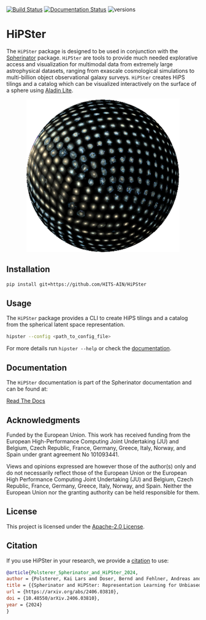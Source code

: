 [![Build Status](https://github.com/HITS-AIN/hipster/actions/workflows/python-package.yml/badge.svg?branch=main)](https://github.com/HITS-AIN/hipster/actions/workflows/python-package.yml?branch=main)
[![Documentation Status](https://readthedocs.org/projects/spherinator/badge/?version=latest)](https://spherinator.readthedocs.io/en/latest/?badge=latest)
![versions](https://img.shields.io/badge/python-3.11%20%7C%203.12%20%7C%203.13-blue)

# HiPSter

The `HiPSter` package is designed to be used in conjunction with the
[Spherinator](https://github.com/HITS-AIN/Spherinator) package.
`HiPSter` are tools to provide much needed explorative access and visualization for multimodal data
from extremely large astrophysical datasets, ranging from exascale cosmological simulations to
multi-billion object observational galaxy surveys.
`HiPSter` creates HiPS tilings and a catalog which can be visualized interactively on the surface of
a sphere using [Aladin Lite](https://github.com/cds-astro/aladin-lite).


<p align="center">
  <img src="docs/assets/P404_f2.png" width="400" height="400">
</p>


## Installation

```bash
pip install git+https://github.com/HITS-AIN/HiPSter
```

## Usage

The `HiPSter` package provides a CLI to create HiPS tilings and a catalog from the spherical latent
space representation.

```bash
hipster --config <path_to_config_file>
```

For more details run `hipster --help` or check the [documentation](https://spherinator.readthedocs.io/en/latest/hipster.html#command-line-interface).


## Documentation

The `HiPSter` documentation is part of the Spherinator documentation and can be found at:

[Read The Docs](https://spherinator.readthedocs.io/en/latest/hipster.html)


## Acknowledgments

Funded by the European Union. This work has received funding from the European High-Performance Computing Joint Undertaking (JU) and Belgium, Czech Republic, France, Germany, Greece, Italy, Norway, and Spain under grant agreement No 101093441.

Views and opinions expressed are however those of the author(s) only and do not necessarily reflect those of the European Union or the European High Performance Computing Joint Undertaking (JU) and Belgium, Czech Republic, France, Germany, Greece, Italy, Norway, and Spain. Neither the European Union nor the granting authority can be held responsible for them.


## License

This project is licensed under the [Apache-2.0 License](http://www.apache.org/licenses/LICENSE-2.0).


## Citation

If you use HiPSter in your research, we provide a [citation](./CITATION.cff) to use:

```bibtex
@article{Polsterer_Spherinator_and_HiPSter_2024,
author = {Polsterer, Kai Lars and Doser, Bernd and Fehlner, Andreas and Trujillo-Gomez, Sebastian},
title = {{Spherinator and HiPSter: Representation Learning for Unbiased Knowledge Discovery from Simulations}},
url = {https://arxiv.org/abs/2406.03810},
doi = {10.48550/arXiv.2406.03810},
year = {2024}
}
```
